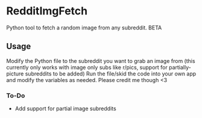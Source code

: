 # RedditImgFetch
Python tool to fetch a random image from any subreddit. BETA

## Usage

Modify the Python file to the subreddit you want to grab an image from (this currently only works with image only subs like r/pics, support for partially-picture subreddits to be added)
Run the file/skid the code into your own app and modify the variables as needed. Please credit me though <3

### To-Do

- Add support for partial image subreddits
